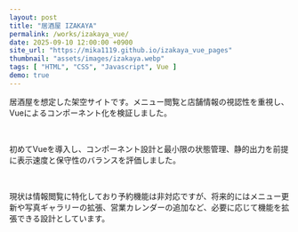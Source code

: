 ```yaml
---
layout: post
title: "居酒屋 IZAKAYA"
permalink: /works/izakaya_vue/
date: 2025-09-10 12:00:00 +0900
site_url: "https://mika1119.github.io/izakaya_vue_pages"
thumbnail: "assets/images/izakaya.webp"
tags: [ "HTML", "CSS", "Javascript", Vue ]
demo: true
---
```


居酒屋を想定した架空サイトです。メニュー閲覧と店舗情報の視認性を重視し、Vueによるコンポーネント化を検証しました。

<br>

初めてVueを導入し、コンポーネント設計と最小限の状態管理、静的出力を前提に表示速度と保守性のバランスを評価しました。

<br>

現状は情報閲覧に特化しており予約機能は非対応ですが、将来的にはメニュー更新や写真ギャラリーの拡張、営業カレンダーの追加など、必要に応じて機能を拡張できる設計としています。
